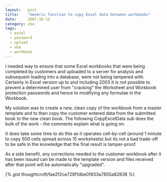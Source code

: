 ```yaml
---
layout:   post
title:    "Generic function to copy Excel data between workbooks"
date:     2007-10-12
category: vba
tags:
  - excel
  - password
  - upload
  - vba
  - workbook
---
```


I needed way to ensure that some Excel workbooks that were being
completed by customers and uploaded to a server for analysis and
subsequent loading into a database, were not being tampered with.
Certainly in Excel version up to and including 2003 it is not possible
to prevent a determined user from "cracking" the Worksheet and Workbook
protection passwords and hence to modifying any formulae in the
Workbook.

My solution was to create a new, clean copy of the workbook from a
master template and to then copy the customer entered data from the
submitted book to the new clean book. The following CopyExcelData sub
does the bulk of the work - the comments explain what is going on.

It does take some time to do this as it operates cell-by-cell (around 1
minute to copy 500 cells spread across 15 worksheets) but its not a bad
trade-off to be safe in the knowledge that the final result is
tamper-proof.

As a side benefit, any corrections needed to the customer workbook after
it has been issued can be made to the template version and files
received after that point will be automatically "upgraded".

{% gist thoughtcroft/fae2f2ce729f1dbe0f833a7855a82838 %}
